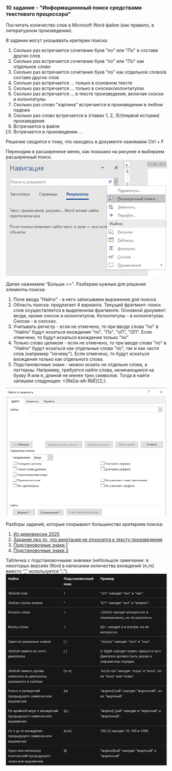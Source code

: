 
### 10 задание - "Информационный поиск средствами текстового процессора"

Посчитать количество слов в Microsoft Word файле (как правило, в литературном произведении).

В задании могут указыввать критерии поиска:
1) Сколько раз встречается сочетание букв "по" или "По" в составе других слов
2) Сколько раз встречается сочетание букв "по" или "По" как отдельное слово
3) Сколько раз встречается сочетание букв "по" как отдельное слово/в составе других слов
4) Сколько раз встречается ... только в основном тексте
5) Сколько раз встречается ... только в сносках/колонтитулах
6) Сколько раз встречается ... в тексте произведения, включая сноски и колонтитулы
7) Сколько раз слово "картина" встречается в произведении в любом падеже
8) Сколько раз слово встречается в (главах 1, 2, 3)/(первой истории) произведения
9) Встречается в файле
10) Встречается в произведении
...

Решение сводится к тому, что находясь в документе нажимаем Ctrl + F

Переходим в расширенное меню, как показано на рисунке и выбираем расширенный поиск.
![screenshot](WordSearch.png)

Далее нажимаем "Больше >>". Разберем нужные для решения элементы поиска:
1) Поле ввода "Найти" - в него записываем выражение для поиска.
2) Область поиска: предлагает 4 варианта. Текущий фрагмент: поиск слов осуществляется в выделенном фрагменте. Основной документ: везде, кроме сносок и колонтитулов. Колонтитулы - в колонтитулах. Сноски - в сносках.
3) Учитывать регистр - если не отмечено, то при вводе слова "по" в "Найти" будут искаться вхождения "по", "По", "оП", "ОП". Если отмечено, то будут искаться вхождения только "по"
4) Только слово целиком - если не отмечено, то при вводе слова "по" в "Найти" будут искаться как отдельные слова "по", так и как части слов (например "почему"). Если отмечено, то будут искаться вхождения только как отдельного слова.
5) Подстановочные знаки - можно искать не отдельне слова, а паттерны. Например, требуется найти слова, начинающиеся на букву Я или я, длиной не менее трех символов. Тогда в найти запишем следующее: <\[Яя\]\[а-яА-ЯёЁ\]{2;}.


![screenshot](WordSearchExtended.png)


Разборы заданий, которые покрывают большинство критериев поиска:
1) [Из демоверсии 2025](https://github.com/BaronVice/Inf2025/blob/main/10/demo.py)
2) [Задание про то, что аннотация не относится к тексту произведения](https://github.com/BaronVice/Inf2025/blob/main/10/33182.py)
3) [Подстановочные знаки 1](https://github.com/BaronVice/Inf2025/blob/main/10/72568.py)
4) [Подстановочные знаки 2](https://github.com/BaronVice/Inf2025/blob/main/10/68243.py)

Табличка с подстановочными знаками (небольшое замечание: в некоторых версиях Word в написании количества вхождений {n,m} вместо "," используется ";").
![screenshot](Wildcards.png)